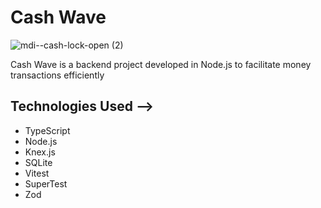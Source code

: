 # Cash Wave

![mdi--cash-lock-open (2)](https://github.com/Prattiz/Cash-Wave/assets/135062914/14618c7c-c197-49da-8c56-6e18c6fd2df5)


Cash Wave is a backend project developed in Node.js to facilitate money transactions efficiently 

## Technologies Used -->
- TypeScript
- Node.js
- Knex.js
- SQLite
- Vitest
- SuperTest
- Zod